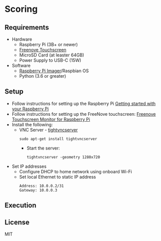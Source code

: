 # Scoring

## Requirements
- Hardware
    - Raspberry Pi (3B+ or newer)
    - [Freenove Touchscreen](https://www.amazon.com/FREENOVE-Touchscreen-Raspberry-Capacitive-Driver-Free/dp/B0B455LDKH)
    - MicroSD Card (at leaster 64GB)
    - Power Supply to USB-C (15W)
- Software
    - [Raspberry Pi Imager](https://www.raspberrypi.com/documentation/computers/getting-started.html#raspberry-pi-imager)/Raspbian OS
    - Python (3.6 or greater)

## Setup
- Follow instructions for setting up the Raspberry Pi [Getting started with your Raspberry Pi](https://www.raspberrypi.com/documentation/computers/getting-started.html)
- Follow instructions for setting up the FreeNove touchscreen: [Freenove Touchscreen Monitor for Raspberry Pi](https://github.com/Freenove/Freenove_Touchscreen_Monitor_for_Raspberry_Pi)
- Install the following:
    - VNC Server - [tightvncserver](https://www.tightvnc.com/)
        ```
        sudo apt-get install tightvncserver
        ```
        - Start the server:
            ```
            tightvncserver -geometry 1280x720
            ```
- Set IP addresses
    - Configure DHCP to home network using onboard Wi-Fi
    - Set local Ethernet to static IP address
        ```
        Address: 10.0.0.2/31
        Gateway: 10.0.0.3
        ```

## Execution

## License
MIT
